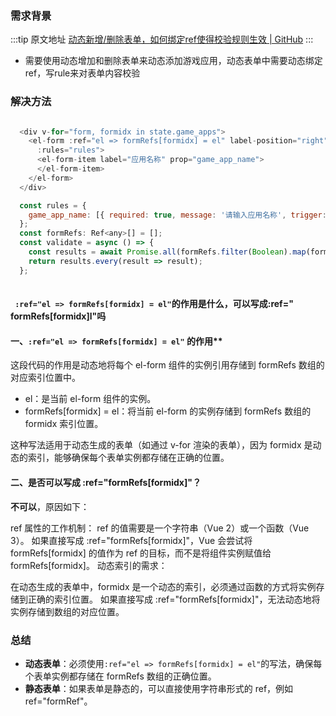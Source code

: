 ### 需求背景

  :::tip 原文地址
  [动态新增/删除表单，如何绑定ref使得校验规则生效 | GitHub](https://github.com/jynba/jynba.github.io/issues/70)
  :::
  * 需要使用动态增加和删除表单来动态添加游戏应用，动态表单中需要动态绑定ref，写rule来对表单内容校验

### 解决方法
```js

  <div v-for="form, formidx in state.game_apps">
    <el-form :ref="el => formRefs[formidx] = el" label-position="right" label-width="150px" :model="form"
      :rules="rules">
      <el-form-item label="应用名称" prop="game_app_name">
      </el-form-item>
    </el-form>
  </div>

  const rules = {
    game_app_name: [{ required: true, message: '请输入应用名称', trigger: 'blur' }],
  };
  const formRefs: Ref<any>[] = [];
  const validate = async () => {
    const results = await Promise.all(formRefs.filter(Boolean).map(formRef => formRef?.validate()));
    return results.every(result => result);
  };
  
```
#### ` :ref="el => formRefs[formidx] = el"`的作用是什么，可以写成:ref=" formRefs[formidx]l"吗

#### 一、`:ref="el => formRefs[formidx] = el"` 的作用**
这段代码的作用是动态地将每个 el-form 组件的实例引用存储到 formRefs 数组的对应索引位置中。

* el：是当前 el-form 组件的实例。
* formRefs[formidx] = el：将当前 el-form 的实例存储到 formRefs 数组的 formidx 索引位置。

这种写法适用于动态生成的表单（如通过 v-for 渲染的表单），因为 formidx 是动态的索引，能够确保每个表单实例都存储在正确的位置。

#### 二、是否可以写成 :ref="formRefs[formidx]"？
**不可以**，原因如下：

ref 属性的工作机制：
ref 的值需要是一个字符串（Vue 2）或一个函数（Vue 3）。
如果直接写成 :ref="formRefs[formidx]"，Vue 会尝试将 formRefs[formidx] 的值作为 ref 的目标，而不是将组件实例赋值给 formRefs[formidx]。
动态索引的需求：

在动态生成的表单中，formidx 是一个动态的索引，必须通过函数的方式将实例存储到正确的索引位置。
如果直接写成 :ref="formRefs[formidx]"，无法动态地将实例存储到数组的对应位置。

### 总结
* **动态表单**：必须使用` :ref="el => formRefs[formidx] = el" `的写法，确保每个表单实例都存储在 formRefs 数组的正确位置。
* **静态表单**：如果表单是静态的，可以直接使用字符串形式的 ref，例如 ref="formRef"。